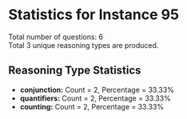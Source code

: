 # Statistics for Instance 95<br/>
Total number of questions: 6<br/>
Total 3 unique reasoning types are produced.<br/>
## Reasoning Type Statistics<br/>
- **conjunction:** Count = 2, Percentage = 33.33%<br/>
- **quantifiers:** Count = 2, Percentage = 33.33%<br/>
- **counting:** Count = 2, Percentage = 33.33%<br/>
